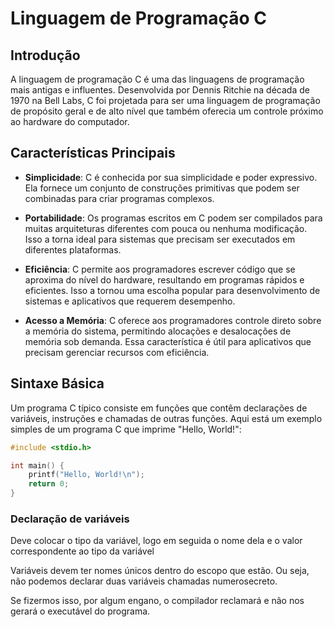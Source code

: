 # Linguagem de Programação C

## Introdução

A linguagem de programação C é uma das linguagens de programação mais antigas e influentes. Desenvolvida por Dennis Ritchie na década de 1970 na Bell Labs, C foi projetada para ser uma linguagem de programação de propósito geral e de alto nível que também oferecia um controle próximo ao hardware do computador.

## Características Principais

- **Simplicidade**: C é conhecida por sua simplicidade e poder expressivo. Ela fornece um conjunto de construções primitivas que podem ser combinadas para criar programas complexos.
  
- **Portabilidade**: Os programas escritos em C podem ser compilados para muitas arquiteturas diferentes com pouca ou nenhuma modificação. Isso a torna ideal para sistemas que precisam ser executados em diferentes plataformas.

- **Eficiência**: C permite aos programadores escrever código que se aproxima do nível do hardware, resultando em programas rápidos e eficientes. Isso a tornou uma escolha popular para desenvolvimento de sistemas e aplicativos que requerem desempenho.

- **Acesso a Memória**: C oferece aos programadores controle direto sobre a memória do sistema, permitindo alocações e desalocações de memória sob demanda. Essa característica é útil para aplicativos que precisam gerenciar recursos com eficiência.

## Sintaxe Básica

Um programa C típico consiste em funções que contêm declarações de variáveis, instruções e chamadas de outras funções. Aqui está um exemplo simples de um programa C que imprime "Hello, World!":

```C
#include <stdio.h>

int main() {
    printf("Hello, World!\n");
    return 0;
}
```

### Declaração de variáveis
Deve colocar o tipo da variável, logo em seguida o nome dela e o valor correspondente ao tipo da variável

Variáveis devem ter nomes únicos dentro do escopo que estão. Ou seja, não podemos declarar duas variáveis chamadas numerosecreto.

Se fizermos isso, por algum engano, o compilador reclamará e não nos gerará o executável do programa. 